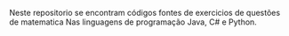 Neste repositorio se encontram códigos fontes de exercicios de questões de matematica Nas linguagens de programação Java, C# e Python.
